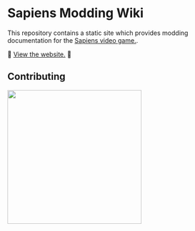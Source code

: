 # Sapiens Modding Wiki

This repository contains a static site which provides modding documentation for the [Sapiens video game.](https://www.playsapiens.com/).

🚀 [View the website.](https://sirlich.github.io/sapiens-modding-wiki/) 🚀

## Contributing

[<img src="https://discord.com/assets/cb48d2a8d4991281d7a6a95d2f58195e.svg" width="300"/>](https://discord.gg/WnN8hj2Fyg)
